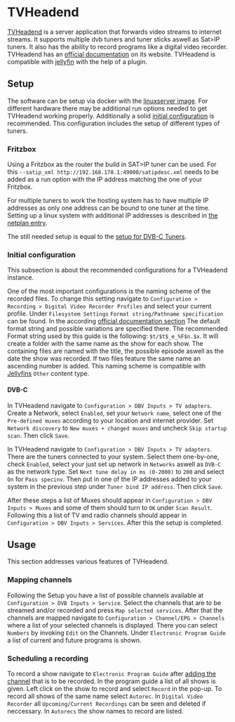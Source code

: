 # TVHeadend

[TVHeadend](https://tvheadend.org/) is a server application that forwards video
streams to internet streams.
It supports multiple dvb tuners and tuner sticks aswell as Sat>IP tuners.
It also has the ability to record programs like a digital video recorder.
TVHeadend has an
[official documentation](https://docs.tvheadend.org/webui/config_dvr/) on its
website.
TVHeadend is compatible with [jellyfin](./jellyfin.md#connect-tvheadend) with
the help of a plugin.

## Setup

The software can be setup via docker with the
[linuxserver image](./docker-images/linuxserver_-_tvheadend.md).
For different hardware there may be additional run options needed to get
TVHeadend working properly.
Additionally a solid [initial configuration](#initial-configuration) is
recommended.
This configuration includes the setup of different types of tuners.

### Fritzbox

Using a Fritzbox as the router the build in SAT>IP tuner can be used.
For this `--satip_xml http://192.168.178.1:49000/satipdesc.xml` needs to be
added as a run option with the IP address matching the one of your Fritzbox.

For multiple tuners to work the hosting system has to have multiple IP addresses
as only one address can be bound to one tuner at the time.
Setting up a linux system with additional IP addresses is described in
[the netplan entry](./linux/netplan.md#add-more-ip-addresses-to-a-system).

The still needed setup is equal to the [setup for DVB-C Tuners](#dvb-c).

### Initial configuration

This subsection is about the recommended configurations for a TVHeadend
instance.

One of the most important configurations is the naming scheme of the recorded
files.
To change this setting navigate to
`Configuration > Recording > Digital Video Recorder Profiles` and select your
current profile.
Under `Filesystem Settings` `Format string/Pathname specification` can be found.
In the according
[official documentation section](https://docs.tvheadend.org/webui/config_dvr/)
The default format string and possible variations are specified there.
The recommended Format string used by this guide is the following:
`$t/$t$_e_%F$n.$x`.
It will create a folder with the same name as the show for each show.
The containing files are named with the title, the possible episode aswell as
the date the show was recorded.
If two files feature the same name an ascending number is added.
This naming scheme is compatible with [Jellyfins](./jellyfin.md) `Other`
content type.

#### DVB-C

In TVHeadend navigate to `Configuration > DBV Inputs > TV adapters`.
Create a Network, select `Enabled`, set your `Network name`, select one of the
`Pre-defined muxes` according to your location and internet provider.
Set `Network discovery` to `New muxes + changed muxes` and uncheck
`Skip startup scan`.
Then click `Save`.

In TVHeadend navigate to `Configuration > DBV Inputs > TV adapters`.
There are the tuners connected to your system.
Select them one-by-one, check `Enabled`, select your just set up network in
`Networks` aswell as `DVB-C` as the network type.
Set `Next tune delay in ms (0-2000)` to `200` and select `On` for
`Pass specinv`.
Then put in one of the IP addresses added to your system in the previous step
under `Tuner bind IP address`.
Then click `Save`.

After these steps a list of Muxes should appear in
`Configuration > DBV Inputs > Muxes` and some of them should turn to `OK` under
`Scan Result`.
Following this a list of TV and radio channels should appear in
`Configuration > DBV Inputs > Services`.
After this the setup is completed.

## Usage

This section addresses various features of TVHeadend.

### Mapping channels

Following the Setup you have a list of possible channels available at
`Configuration > DVB Inputs > Service`.
Select the channels that are to be streamed and/or recorded and press
`Map selected services`.
After that the channels are mapped navigate to
`Configuration > Channel/EPG > Channels` where a list of your selected channels
is displayed.
There you can select `Numbers` by invoking `Edit` on the Channels.
Under `Electronic Program Guide` a list of current and future programs is
shown.

### Scheduling a recording

To record a show navigate to `Electronic Program Guide` after
[adding the channel](#adding-channels) that is to be recorded.
In the program guide a list of all shows is given.
Left click on the show to record and select `Record` in the pop-up.
To record all shows of the same name select `Autorec`.
In `Digital Video Recorder` all `Upcoming/Current Recordings` can be seen and
deleted if neccessary.
In `Autorecs` the show names to record are listed.
